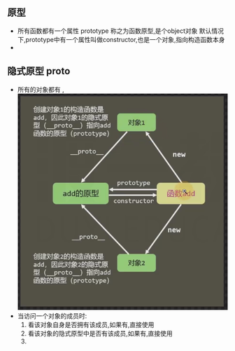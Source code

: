 ## 原型
-  所有函数都有一个属性 prototype 称之为函数原型,是个object对象
默认情况下,prototype中有一个属性叫做constructor,也是一个对象,指向构造函数本身
- 

## 隐式原型 __proto__
- 所有的对象都有 ,
![attr](../js/三者关系.png)
- 当访问一个对象的成员时:
    1. 看该对象自身是否拥有该成员,如果有,直接使用
    2. 看该对象的隐式原型中是否有该成员,如果有,直接使用
    3. 